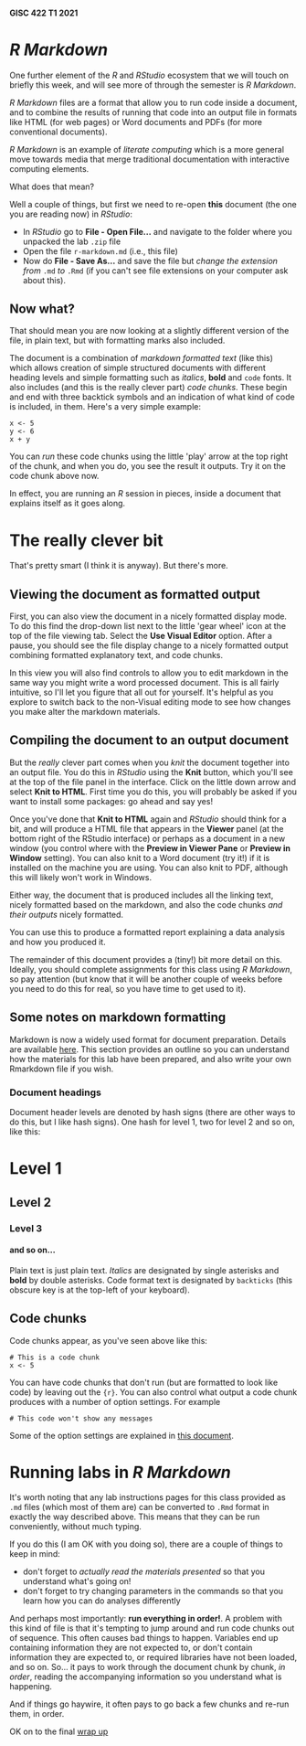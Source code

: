 #### GISC 422 T1 2021
# _R Markdown_
One further element of the _R_ and _RStudio_ ecosystem that we will touch on briefly this week, and will see more of through the semester is _R Markdown_.

_R Markdown_ files are a format that allow you to run code inside a document, and to combine the results of running that code into an output file in formats like HTML (for web pages) or Word documents and PDFs (for more conventional documents).

_R Markdown_ is an example of *literate computing* which is a more general move towards media that merge traditional documentation with interactive computing elements.

What does that mean?

Well a couple of things, but first we need to re-open **this** document (the one you are reading now) in _RStudio_:

+ In _RStudio_ go to **File - Open File...** and navigate to the folder where you unpacked the lab `.zip` file
+ Open the file `r-markdown.md` (i.e., this file)
+ Now do **File - Save As...** and save the file but _change the extension from_ `.md` _to_ `.Rmd` (if you can't see file extensions on your computer ask about this).

## Now what?
That should mean you are now looking at a slightly different version of the file, in plain text, but with formatting marks also included.

The document is a combination of *markdown formatted text* (like this) which allows creation of simple structured documents with different heading levels and simple formatting such as *italics*, **bold** and `code` fonts. It also includes (and this is the really clever part) *code chunks*. These begin and end with three backtick symbols and an indication of what kind of code is included, in them. Here's a very simple example:

```{r}
x <- 5
y <- 6
x + y
```

You can *run* these code chunks using the little 'play' arrow at the top right of the chunk, and when you do, you see the result it outputs. Try it on the code chunk above now.

In effect, you are running an *R* session in pieces, inside a document that explains itself as it goes along.

# The really clever bit
That's pretty smart (I think it is anyway). But there's more.

## Viewing the document as formatted output
First, you can also view the document in a nicely formatted display mode. To do this find the drop-down list next to the little 'gear wheel' icon at the top of the file viewing tab. Select the **Use Visual Editor** option. After a pause, you should see the file display change to a nicely formatted output combining formatted explanatory text, and code chunks.

In this view you will also find controls to allow you to edit markdown in the same way you might write a word processed document. This is all fairly intuitive, so I'll let you figure that all out for yourself. It's helpful as you explore to switch back to the non-Visual editing mode to see how changes you make alter the markdown materials.

## Compiling the document to an output document
But the _really_ clever part comes when you *knit* the document together into an output file. You do this in *RStudio* using the **Knit** button, which you'll see at the top of the file panel in the interface. Click on the little down arrow and select **Knit to HTML**. First time you do this, you will probably be asked if you want to install some packages: go ahead and say yes!

Once you've done that **Knit to HTML** again and *RStudio* should think for a bit, and will produce a HTML file that appears in the **Viewer** panel (at the bottom right of the RStudio interface) or perhaps as a document in a new window (you control where with the **Preview in Viewer Pane** or **Preview in Window** setting). You can also knit to a Word document (try it!) if it is installed on the machine you are using. You can also knit to PDF, although this will likely won't work in Windows.

Either way, the document that is produced includes all the linking text, nicely formatted based on the markdown, and also the code chunks *and their outputs* nicely formatted.

You can use this to produce a formatted report explaining a data analysis and how you produced it.

The remainder of this document provides a (tiny!) bit more detail on this. Ideally, you should complete assignments for this class using _R Markdown_, so pay attention (but know that it will be another couple of weeks before you need to do this for real, so you have time to get used to it).

## Some notes on markdown formatting
Markdown is now a widely used format for document preparation. Details are available [here](https://daringfireball.net/projects/markdown/syntax). This section provides an outline so you can understand how the materials for this lab have been prepared, and also write your own Rmarkdown file if you wish.

### Document headings
Document header levels are denoted by hash signs (there are other ways to do this, but I like hash signs). One hash for level 1, two for level 2 and so on, like this:

# Level 1
## Level 2
### Level 3
#### and so on...

Plain text is just plain text. *Italics* are designated by single asterisks and **bold** by double asterisks. Code format text is designated by `backticks` (this obscure key is at the top-left of your keyboard).

## Code chunks
Code chunks appear, as you've seen above like this:

```{r}
# This is a code chunk
x <- 5
```

You can have code chunks that don't run (but are formatted to look like code) by leaving out the `{r}`. You can also control what output a code chunk produces with a number of option settings. For example

```{r message=FALSE}
# This code won't show any messages
```

Some of the option settings are explained in [this document](https://rmarkdown.rstudio.com/lesson-3.html).

# Running labs in _R Markdown_
It's worth noting that any lab instructions pages for this class provided as `.md` files (which most of them are) can be converted to `.Rmd` format in exactly the way described above. This means that they can be run conveniently, without much typing.

If you do this (I am OK with you doing so), there are a couple of things to keep in mind:

+ don't forget to *actually read the materials presented* so that you understand what's going on!
+ don't forget to try changing parameters in the commands so that you learn how you can do analyses differently

And perhaps most importantly: **run everything in order!**. A problem with this kind of file is that it's tempting to jump around and run code chunks out of sequence. This often causes bad things to happen. Variables end up containing information they are not expected to, or don't contain information they are expected to, or required libraries have not been loaded, and so on. So... it pays to work through the document chunk by chunk, _in order_, reading the accompanying information so you understand what is happening.

And if things go haywire, it often pays to go back a few chunks and re-run them, in order.

OK on to the final [wrap up](06-wrapping-up.md)
